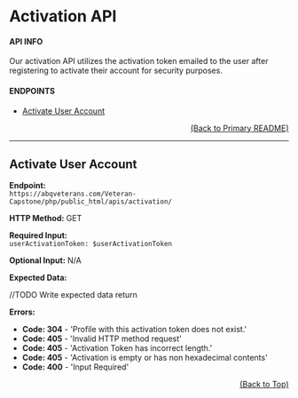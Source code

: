 # Activation API

#### API INFO
 
Our activation API utilizes the activation token emailed to the user after registering to activate their account for security purposes.
 
#### ENDPOINTS

* [Activate User Account]()

[<p align="right">(Back to Primary README)</p>](https://github.com/Veteran-Capstone-Group/Veteran-Resource-WebApp#API-Documentation)

---

## Activate User Account

**Endpoint:**   
`https://abqveterans.com/Veteran-Capstone/php/public_html/apis/activation/`

**HTTP Method:** GET 

**Required Input:**  
`userActivationToken: $userActivationToken`

**Optional Input:** N/A 

**Expected Data:** 

//TODO Write expected data return

 
**Errors:**   
* **Code: 304** - 'Profile with this activation token does not exist.'
* **Code: 405** - 'Invalid HTTP method request'  
* **Code: 405** - 'Activation Token has incorrect length.'  
* **Code: 405** - 'Activation is empty or has non hexadecimal contents'  
* **Code: 400** - 'Input Required'  

[<p align="right">(Back to Top)</p>](https://github.com/Veteran-Capstone-Group/Veteran-Resource-WebApp/tree/master/php/public_html/apis/activation#Activation-API)
